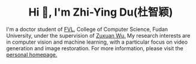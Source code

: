 <h1 align="center">Hi 👋, I'm Zhi-Ying Du(杜智颖) </h1>
I'm a doctor student of <a href="https://fvl.fudan.edu.cn/home_cn/list.htm" target="_blank">FVL</a>, College of Computer Science, Fudan University, under the supervision of <a href="https://zxwu.azurewebsites.net/" target="_blank">Zuxuan Wu.</a> My research interests are in computer vision and machine learning, with a particular focus on video generation and image restoration. For more information, please visit the <a href="https://zhiyingdu.github.io/" target="_blank">personal homepage.</a>


